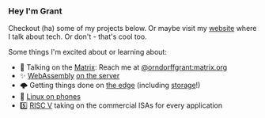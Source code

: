 ### Hey I'm Grant

Checkout (ha) some of my projects below. Or maybe visit my [website](https://orndorffgrant.com/) where I talk about tech. Or don't - that's cool too.

Some things I'm excited about or learning about:
- 📨 Talking on the [Matrix](https://matrix.org/): Reach me at [@orndorffgrant:matrix.org](https://matrix.to/#/@orndorffgrant:matrix.org)
- ✨ [WebAssembly](https://bytecodealliance.org/) [on the server](https://twitter.com/solomonstre/status/1111004913222324225)
- 🌩 Getting things done on [the edge](https://developers.cloudflare.com/workers/learning/how-workers-works) (including [storage](https://developers.cloudflare.com/workers/learning/how-kv-works)!)
- 📱 [Linux on phones](https://www.pine64.org/pinephone/)
- 5️⃣ [RISC V](https://www.sifive.com/boards/hifive-unmatched) taking on the commercial ISAs for every application
